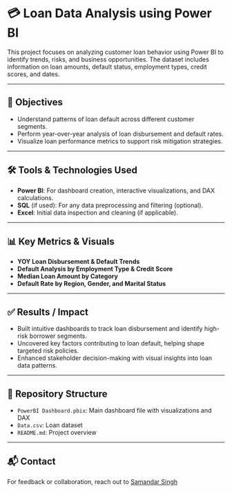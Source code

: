 # 💳 Loan Data Analysis using Power BI

This project focuses on analyzing customer loan behavior using Power BI to identify trends, risks, and business opportunities. The dataset includes information on loan amounts, default status, employment types, credit scores, and dates.

---

## 🚀 Objectives

- Understand patterns of loan default across different customer segments.
- Perform year-over-year analysis of loan disbursement and default rates.
- Visualize loan performance metrics to support risk mitigation strategies.

---

## 🛠️ Tools & Technologies Used

- **Power BI**: For dashboard creation, interactive visualizations, and DAX calculations.  
- **SQL** (if used): For any data preprocessing and filtering (optional).  
- **Excel**: Initial data inspection and cleaning (if applicable).

---

## 📊 Key Metrics & Visuals

- **YOY Loan Disbursement & Default Trends**  
- **Default Analysis by Employment Type & Credit Score**  
- **Median Loan Amount by Category**  
- **Default Rate by Region, Gender, and Marital Status**

---

## ✅ Results / Impact

- Built intuitive dashboards to track loan disbursement and identify high-risk borrower segments.  
- Uncovered key factors contributing to loan default, helping shape targeted risk policies.  
- Enhanced stakeholder decision-making with visual insights into loan data patterns.

---

## 📂 Repository Structure

- `PowerBI Dashboard.pbix`: Main dashboard file with visualizations and DAX  
- `Data.csv`: Loan dataset  
- `README.md`: Project overview

---

## 📬 Contact

For feedback or collaboration, reach out to [Samandar Singh](https://www.linkedin.com/in/iambhati)
